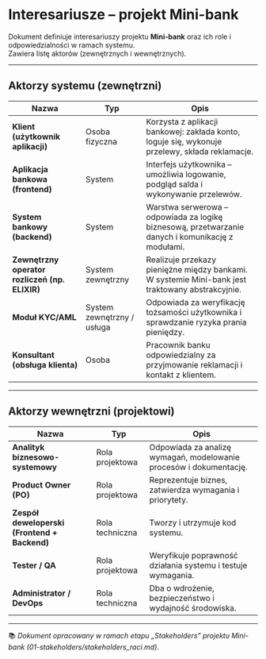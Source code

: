 #  Interesariusze – projekt Mini-bank

Dokument definiuje interesariuszy projektu **Mini-bank** oraz ich role i odpowiedzialności w ramach systemu.  
Zawiera listę aktorów (zewnętrznych i wewnętrznych).

---

##  Aktorzy systemu (zewnętrzni)

| Nazwa | Typ | Opis |
|--------|------|------|
| **Klient (użytkownik aplikacji)** | Osoba fizyczna | Korzysta z aplikacji bankowej: zakłada konto, loguje się, wykonuje przelewy, składa reklamacje. |
| **Aplikacja bankowa (frontend)** | System | Interfejs użytkownika – umożliwia logowanie, podgląd salda i wykonywanie przelewów. |
| **System bankowy (backend)** | System | Warstwa serwerowa – odpowiada za logikę biznesową, przetwarzanie danych i komunikację z modułami. |
| **Zewnętrzny operator rozliczeń (np. ELIXIR)** | System zewnętrzny | Realizuje przekazy pieniężne między bankami. W systemie Mini-bank jest traktowany abstrakcyjnie. |
| **Moduł KYC/AML** | System zewnętrzny / usługa | Odpowiada za weryfikację tożsamości użytkownika i sprawdzanie ryzyka prania pieniędzy. |
| **Konsultant (obsługa klienta)** | Osoba | Pracownik banku odpowiedzialny za przyjmowanie reklamacji i kontakt z klientem. |

---

##  Aktorzy wewnętrzni (projektowi)

| Nazwa | Typ | Opis |
|--------|------|------|
| **Analityk biznesowo-systemowy** | Rola projektowa | Odpowiada za analizę wymagań, modelowanie procesów i dokumentację. |
| **Product Owner (PO)** | Rola projektowa | Reprezentuje biznes, zatwierdza wymagania i priorytety. |
| **Zespół deweloperski (Frontend + Backend)** | Rola techniczna | Tworzy i utrzymuje kod systemu. |
| **Tester / QA** | Rola projektowa | Weryfikuje poprawność działania systemu i testuje wymagania. |
| **Administrator / DevOps** | Rola techniczna | Dba o wdrożenie, bezpieczeństwo i wydajność środowiska. |


---

📚 *Dokument opracowany w ramach etapu „Stakeholders” projektu Mini-bank (01-stakeholders/stakeholders_raci.md).*
